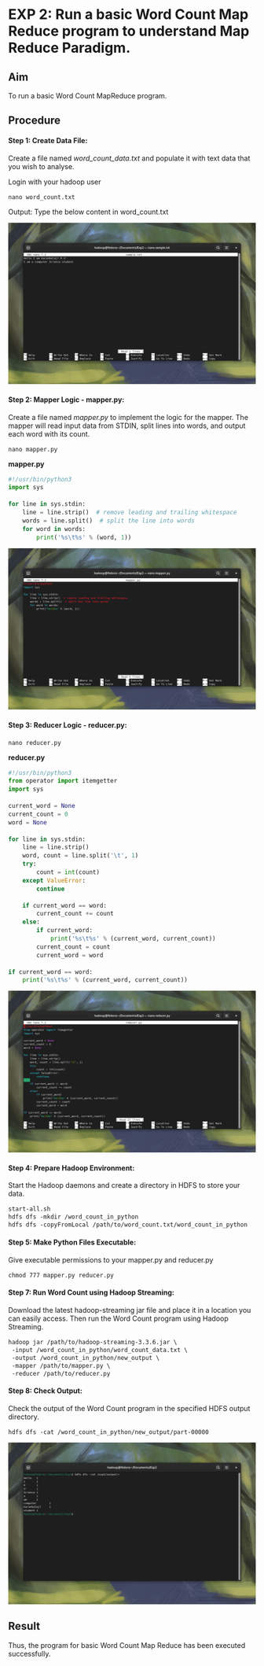 # EXP 2: Run a basic Word Count Map Reduce program to understand Map Reduce Paradigm.

## Aim

To run a basic Word Count MapReduce program.

## Procedure

#### Step 1: Create Data File:

Create a file named *word_count_data.txt* and populate it with text data that you wish to
analyse.

Login with your hadoop user

```shell
nano word_count.txt
```

Output: Type the below content in word_count.txt

![Output](https://github.com/karanbalajirs/210701105-CS19P16-DA-Lab/blob/master/Exp2/Images/Screenshot%20from%202024-09-16%2016-37-44.png)

#### Step 2: Mapper Logic - mapper.py:

Create a file named *mapper.py* to implement the logic for the mapper. The mapper
will read input data from STDIN, split lines into words, and output each word with its count.

```shell
nano mapper.py
```
**mapper.py**
```python
#!/usr/bin/python3
import sys

for line in sys.stdin:
    line = line.strip()  # remove leading and trailing whitespace
    words = line.split()  # split the line into words
    for word in words:
        print('%s\t%s' % (word, 1))

```

![Output](https://github.com/karanbalajirs/210701105-CS19P16-DA-Lab/blob/master/Exp2/Images/Screenshot%20from%202024-09-16%2016-37-50.png)

#### Step 3: Reducer Logic - reducer.py:

```shell
nano reducer.py
```
**reducer.py**
```python
#!/usr/bin/python3
from operator import itemgetter
import sys

current_word = None
current_count = 0
word = None

for line in sys.stdin:
    line = line.strip()
    word, count = line.split('\t', 1)
    try:
        count = int(count)
    except ValueError:
        continue
    
    if current_word == word:
        current_count += count
    else:
        if current_word:
            print('%s\t%s' % (current_word, current_count))
        current_count = count
        current_word = word

if current_word == word:
    print('%s\t%s' % (current_word, current_count))
```

![Output](https://github.com/karanbalajirs/210701105-CS19P16-DA-Lab/blob/master/Exp2/Images/Screenshot%20from%202024-09-16%2016-37-58.png)

#### Step 4: Prepare Hadoop Environment:
Start the Hadoop daemons and create a directory in HDFS to store your data.

```shell
start-all.sh
hdfs dfs -mkdir /word_count_in_python
hdfs dfs -copyFromLocal /path/to/word_count.txt/word_count_in_python
```

#### Step 5: Make Python Files Executable:

Give executable permissions to your mapper.py and reducer.py

```shell
chmod 777 mapper.py reducer.py
```
#### Step 7: Run Word Count using Hadoop Streaming:
Download the latest hadoop-streaming jar file and place it in a location you can easily
access.
Then run the Word Count program using Hadoop Streaming.

```shell
hadoop jar /path/to/hadoop-streaming-3.3.6.jar \
 -input /word_count_in_python/word_count_data.txt \
 -output /word_count_in_python/new_output \
 -mapper /path/to/mapper.py \
 -reducer /path/to/reducer.py
```

#### Step 8: Check Output:

Check the output of the Word Count program in the specified HDFS output directory.

```shell
hdfs dfs -cat /word_count_in_python/new_output/part-00000
```
![Output](https://github.com/karanbalajirs/210701105-CS19P16-DA-Lab/blob/master/Exp2/Images/Screenshot%20from%202024-09-16%2016-38-21.png)

## Result
Thus, the program for basic Word Count Map Reduce has been executed successfully.